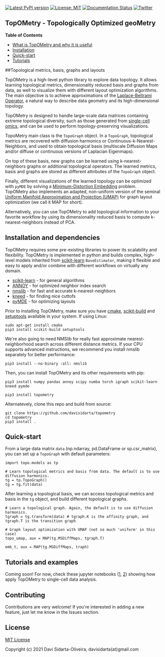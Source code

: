 [![Latest PyPI version](https://img.shields.io/pypi/v/topometry.svg)](https://pypi.org/project/topometry/)
[![License: MIT](https://img.shields.io/badge/License-MIT-yellow.svg)](https://opensource.org/licenses/MIT)
[![Documentation Status](https://readthedocs.org/projects/topometry/badge/?version=latest)](https://topometry.readthedocs.io/en/latest/?badge=latest)
[![Twitter](https://img.shields.io/twitter/url/https/twitter.com/DaviSidarta.svg?label=Follow%20%40davisidarta&style=social)](https://twitter.com/davisidarta)


## TopOMetry - Topologically Optimized geoMetry

**Table of Contents**

- [What is TopOMetry and why it is useful](#topological-metrics-basis-graphs-and-layouts)
- [Installation](#installation-and-dependencies)
- [Quick-start](#quick-start)
- [Tutorials](#tutorials-and-examples)

##Topological metrics, basis, graphs and layouts

TopOMetry is a high-level python library to explore data topology.
It allows learning topological metrics, dimensionality reduced basis and graphs from data, as well
to visualize them with different layout optimization algorithms. The main objective is to achieve approximations of 
the [Laplace-Beltrami Operator](https://en.wikipedia.org/wiki/Laplace%E2%80%93Beltrami_operator), a natural way to describe
data geometry and its high-dimensional topology. 

TopOMetry is designed to handle large-scale data matrices containing 
extreme topological diversity, such as those 
generated from [single-cell omics](https://en.wikipedia.org/wiki/Single_cell_sequencing), and can be used to perform topology-preserving 
visualizations. 

TopoMetry main class is the ``TopoGraph`` object. In a ``TopoGraph``, topological metrics are recovered with diffusion
harmonics or Continuous-k-Nearest-Neighbors, and used to obtain topological basis (multiscale Diffusion Maps and/or 
diffuse or continuous versions of Laplacian Eigenmaps). 

On top of these basis, new graphs can be learned using k-nearest-neighbors
graphs or additional topological operators. The learned metrics, basis and graphs are stored as different attributes of the
``TopoGraph`` object. 

Finally, different visualizations of the learned topology can be optimized with ``pyMDE`` by solving a 
[Minimum-Distortion Embedding](https://github.com/cvxgrp/pymde) problem. TopOMetry also implements an adapted, non-uniform
version of the seminal [Uniform Manifold Approximation and Projection (UMAP)](https://github.com/lmcinnes/umap) 
for graph layout optimization (we call it MAP for short). 

Alternatively, you can use TopOMetry to add topological information to your favorite workflow
by using its dimensionality reduced basis to compute k-nearest-neighbors instead of PCA.

## Installation and dependencies

TopOMetry requires some pre-existing libraries to power its scalability and flexibility. TopOMetry is implemented in python and builds complex, high-level models 
inherited from [scikit-learn](https://github.com/scikit-learn/scikit-learn)
``BaseEstimator``, making it flexible and easy to apply and/or combine with different workflows on virtually any domain.


* [scikit-learn](https://github.com/scikit-learn/scikit-learn) - for general algorithms
* [ANNOY](https://github.com/spotify/annoy) - for optimized neighbor index search
* [nmslib](https://github.com/nmslib/nmslib) - for fast and accurate k-nearest-neighbors
* [kneed](https://github.com/arvkevi/kneed) - for finding nice cuttofs
* [pyMDE](https://github.com/cvxgrp/pymde) - for optimizing layouts

Prior to installing TopOMetry, make sure you have [cmake](https://cmake.org/), [scikit-build](https://scikit-build.readthedocs.io/en/latest/) and [setuptools](https://setuptools.readthedocs.io/en/latest/) available in your system. If using Linux:
   ```
   sudo apt-get install cmake
   pip3 install scikit-build setuptools
   ```
We're also going to need NMSlib for really fast approximate nearest-neighborhood search across different distance metrics.
If your CPU supports advanced instructions, we recommend you install nmslib separately for better performance:
   ```
   pip3 install --no-binary :all: nmslib
   ```
Then, you can install TopOMetry and its other requirements with pip:
   ```
   pip3 install numpy pandas annoy scipy numba torch igraph scikit-learn kneed pymde
   ```
   ```
   pip3 install topometry
   ```
Alternatevely, clone this repo and build from source:
   ```
   git clone https://github.com/davisidarta/topometry
   cd topometry
   pip3 install .
   ```
## Quick-start 

From a large data matrix ``data`` (np.ndarray, pd.DataFrame or sp.csr_matrix), you can set up a ``TopoGraph`` with default parameters: 

   ```
   import topo.models as tp
   
   # Learn topological metrics and basis from data. The default is to use diffusion harmonics.
   tg = tp.TopoGraph()
   tg = tg.fit(data)

   ```

After learning a topological basis, we can access topological metrics and basis in the ``tg`` object, and build different
topological graphs.
   ```
   # Learn a topological graph. Again, the default is to use diffusion harmonics.
   tgraph = tg.transform(data) # tgraph.K is the affinity graph, and tgraph.T is the transition graph
   
   # Graph layout optimization with UMAP (not so much 'uniform' in this case)
   topo_umap, aux = MAP(tg.MSDiffMaps, tgraph.T)

   emb_t, aux = MAP(tg.MSDiffMaps, traph)
   
   ```

## Tutorials and examples

Coming soon! For now, check these 
jupyter notebooks ([1](https://github.com/davisidarta/topometry/blob/master/docs/TopOMetry_Intro_pbmc.ipynb),
[2](https://github.com/davisidarta/topometry/blob/master/docs/TopOMetry_Intro.ipynb))
 showing how apply TopOMetry to single-cell data analysis.

## Contributing

Contributions are very welcome! If you're interested in adding a new feature, just let me know in the Issues section.

## License

[MIT License](https://github.com/davisidarta/topometry/blob/master/LICENSE)

Copyright (c) 2021 Davi Sidarta-Oliveira, davisidarta(at)gmail.com

